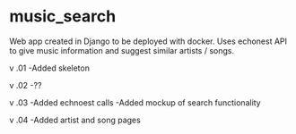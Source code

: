 music_search
============

Web app created in Django to be deployed with docker.  Uses echonest API to give music information and suggest similar artists / songs.

v .01
-Added skeleton

v .02
-??

v .03
-Added echnoest calls
-Added mockup of search functionality

v .04
-Added artist and song pages
